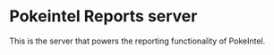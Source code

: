 # Pokeintel Reports server
This is the server that powers the reporting functionality of PokeIntel.
